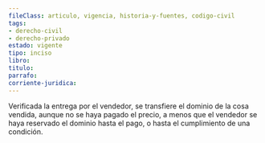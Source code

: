 ```yaml
---
fileClass: articulo, vigencia, historia-y-fuentes, codigo-civil
tags:
- derecho-civil
- derecho-privado
estado: vigente
tipo: inciso
libro:
titulo:
parrafo:
corriente-juridica:
---
```

Verificada la entrega por el vendedor, se transfiere el dominio de la cosa vendida, aunque no se haya pagado el precio, a menos que el vendedor se haya reservado el dominio hasta el pago, o hasta el cumplimiento de una condición.